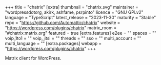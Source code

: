 +++
title = "chatrix"
[extra]
thumbnail = "chatrix.svg"
maintainer = "wordpressdotorg, akirk, ashfame, psrpinto"
licence = "GNU GPLv2"
language = "TypeScript"
latest_release = "2023-11-30"
maturity = "Stable"
repo = "https://github.com/Automattic/chatrix"
website = "https://wordpress.com/plugins/chatrix"
matrix_room = "#chatrix:matrix.org"
featured = true
[extra.features]
e2ee = ""
spaces = ""
voip_1to1 = "" 
voip_jitsi = ""
threads = ""
sso = ""
multi_account = ""
multi_language = ""
[extra.packages]
webapp = "https://wordpress.com/plugins/chatrix"
+++

Matrix client for WordPress.
